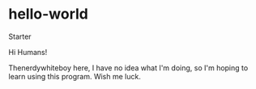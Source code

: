# hello-world
Starter

Hi Humans!

Thenerdywhiteboy here, I have no idea what I'm doing, so I'm hoping to learn using this program.
Wish me luck.
